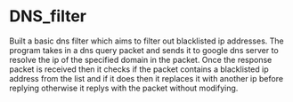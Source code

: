 # DNS_filter
Built a basic dns filter which aims to filter out blacklisted ip addresses. The program takes in a dns query packet and sends it to google dns server to resolve the ip of the specified domain in the packet. Once the response packet is received then it checks if the packet contains a blacklisted ip address from the list and if it does then it replaces it with another ip before replying otherwise it replys with the packet without modifying.
